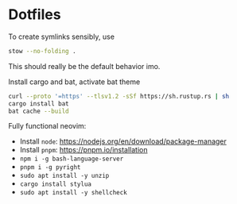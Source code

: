 # Dotfiles

To create symlinks sensibly, use

```bash
stow --no-folding .
```

This should really be the default behavior imo.

Install cargo and bat, activate bat theme

```bash
curl --proto '=https' --tlsv1.2 -sSf https://sh.rustup.rs | sh
cargo install bat
bat cache --build
```

Fully functional neovim:

- Install `node`: https://nodejs.org/en/download/package-manager
- Install `pnpm`: https://pnpm.io/installation
- `npm i -g bash-language-server`
- `pnpm i -g pyright`
- `sudo apt install -y unzip`
- `cargo install stylua`
- `sudo apt install -y shellcheck`

